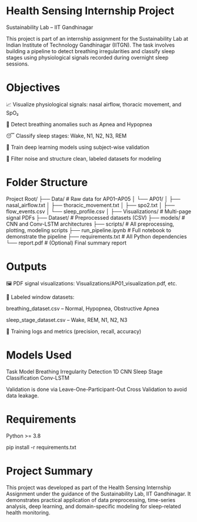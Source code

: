# Health Sensing Internship Project
Sustainability Lab – IIT Gandhinagar

This project is part of an internship assignment for the Sustainability Lab at Indian Institute of Technology Gandhinagar (IITGN). The task involves building a pipeline to detect breathing irregularities and classify sleep stages using physiological signals recorded during overnight sleep sessions.

# Objectives

📈 Visualize physiological signals: nasal airflow, thoracic movement, and SpO₂

🔎 Detect breathing anomalies such as Apnea and Hypopnea

😴 Classify sleep stages: Wake, N1, N2, N3, REM

🧠 Train deep learning models using subject-wise validation

🧼 Filter noise and structure clean, labeled datasets for modeling

# Folder Structure

Project Root/
├── Data/                     # Raw data for AP01–AP05
│   └── AP01/
│       ├── nasal_airflow.txt
│       ├── thoracic_movement.txt
│       ├── spo2.txt
│       ├── flow_events.csv
│       └── sleep_profile.csv
│
├── Visualizations/          # Multi-page signal PDFs
├── Dataset/                 # Preprocessed datasets (CSV)
├── models/                  # CNN and Conv-LSTM architectures
├── scripts/                 # All preprocessing, plotting, modeling scripts
├── run_pipeline.ipynb       # Full notebook to demonstrate the pipeline
├── requirements.txt         # All Python dependencies
└── report.pdf               # (Optional) Final summary report


# Outputs

🖼️ PDF signal visualizations: Visualizations/AP01_visualization.pdf, etc.

📁 Labeled window datasets:

breathing_dataset.csv – Normal, Hypopnea, Obstructive Apnea

sleep_stage_dataset.csv – Wake, REM, N1, N2, N3

🤖 Training logs and metrics (precision, recall, accuracy)

# Models Used

Task	Model
Breathing Irregularity Detection	1D CNN
Sleep Stage Classification	Conv-LSTM

Validation is done via Leave-One-Participant-Out Cross Validation to avoid data leakage.

# Requirements

Python >= 3.8

pip install -r requirements.txt

# Project Summary

This project was developed as part of the Health Sensing Internship Assignment under the guidance of the Sustainability Lab, IIT Gandhinagar.
It demonstrates practical application of data preprocessing, time-series analysis, deep learning, and domain-specific modeling for sleep-related health monitoring.
